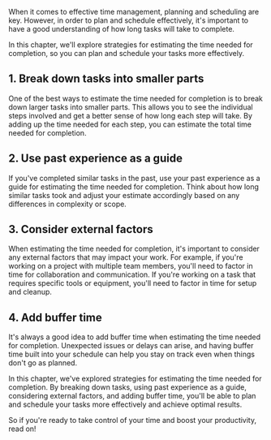 
When it comes to effective time management, planning and scheduling are key. However, in order to plan and schedule effectively, it's important to have a good understanding of how long tasks will take to complete.

In this chapter, we'll explore strategies for estimating the time needed for completion, so you can plan and schedule your tasks more effectively.

1\. Break down tasks into smaller parts
--------------------------------------

One of the best ways to estimate the time needed for completion is to break down larger tasks into smaller parts. This allows you to see the individual steps involved and get a better sense of how long each step will take. By adding up the time needed for each step, you can estimate the total time needed for completion.

2\. Use past experience as a guide
---------------------------------

If you've completed similar tasks in the past, use your past experience as a guide for estimating the time needed for completion. Think about how long similar tasks took and adjust your estimate accordingly based on any differences in complexity or scope.

3\. Consider external factors
----------------------------

When estimating the time needed for completion, it's important to consider any external factors that may impact your work. For example, if you're working on a project with multiple team members, you'll need to factor in time for collaboration and communication. If you're working on a task that requires specific tools or equipment, you'll need to factor in time for setup and cleanup.

4\. Add buffer time
------------------

It's always a good idea to add buffer time when estimating the time needed for completion. Unexpected issues or delays can arise, and having buffer time built into your schedule can help you stay on track even when things don't go as planned.

In this chapter, we've explored strategies for estimating the time needed for completion. By breaking down tasks, using past experience as a guide, considering external factors, and adding buffer time, you'll be able to plan and schedule your tasks more effectively and achieve optimal results.

So if you're ready to take control of your time and boost your productivity, read on!
